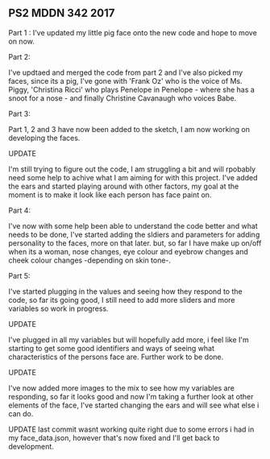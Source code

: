 ## PS2 MDDN 342 2017

Part 1 :
I've updated my little pig face onto the new code and hope to move on now.

Part 2:

I've updtaed and merged the code from part 2 and I've also picked my faces, since its a pig, I've gone with 'Frank Oz' who is the voice of Ms. Piggy, 'Christina Ricci' who plays Penelope in Penelope - where she has a snoot for a nose - and finally Christine Cavanaugh who voices Babe.

Part 3:

Part 1, 2 and 3 have now been added to the sketch, I am now working on developing the faces.

UPDATE 

I'm still trying to figure out the code, I am struggling a bit and will rpobably need some help to achive what I am aiming for with this project. I've added the ears and started playing around with other factors, my goal at the moment is to make it look like each person has face paint on.

Part 4:

I've now with some help been able to understand the code better and what needs to be done, I've started adding the sldiers and parameters for adding personality to the faces, more on that later. but, so far I have make up on/off when its a woman, nose changes, eye colour and eyebrow changes and cheek colour changes -depending on skin tone-.

Part 5:

I've started plugging in the values and seeing how they respond to the code, so far its going good, I still need to add more sliders and more variables so work in progress.

UPDATE 

I've plugged in all my variables but will hopefully add more, i feel like I'm starting to get some good identifiers and ways of seeing what characteristics of the persons face are. Further work to be done.

UPDATE

I've now added more images to the mix to see how my variables are responding, so far it looks good and now I'm taking a further look at other elements of the face, I've started changing the ears and will see what else i can do.

UPDATE 
last commit wasnt working quite right due to some errors i had in my face_data.json, however that's now fixed and I'll get back to development.

